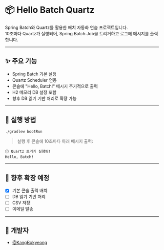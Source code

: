 # 📦 Hello Batch Quartz

Spring Batch와 Quartz를 활용한 배치 자동화 연습 프로젝트입니다.  
10초마다 Quartz가 실행되어, Spring Batch Job을 트리거하고 로그에 메시지를 출력합니다.

---

## ✨ 주요 기능

- Spring Batch 기본 설정
- Quartz Scheduler 연동
- 콘솔에 "Hello, Batch!" 메시지 주기적으로 출력
- H2 메모리 DB 설정 포함
- 향후 DB 읽기 기반 처리로 확장 가능

---

## 🚀 실행 방법

```bash
./gradlew bootRun
```

> 실행 후 콘솔에 10초마다 아래 메시지 출력:
```
🕐 Quartz 트리거 실행됨!
Hello, Batch!
```

---

## 📁 향후 확장 예정

- [x] 기본 콘솔 출력 배치
- [ ] DB 읽기 기반 처리
- [ ] CSV 저장
- [ ] 이메일 발송

---

## 👤 개발자

- [@KangBokyeong](https://github.com/KangBokyeong)

